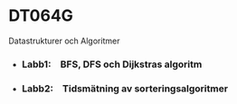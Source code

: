 # DT064G
Datastrukturer och Algoritmer

* ### Labb1:&ensp;&ensp;BFS, DFS och Dijkstras algoritm
* ### Labb2:&ensp;&ensp;Tidsmätning av sorteringsalgoritmer
